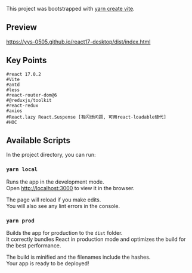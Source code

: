 This project was bootstrapped with [yarn create vite](https://vitejs.cn/guide/#scaffolding-your-first-vite-project).

## Preview
https://yys-0505.github.io/react17-desktop/dist/index.html

## Key Points
```
#react 17.0.2
#Vite
#antd
#less
#react-router-dom@6
#@reduxjs/toolkit
#react-redux
#axios
#React.lazy React.Suspense [有闪烁问题, 可用react-loadable替代]
#HOC
```

## Available Scripts

In the project directory, you can run:

### `yarn local`

Runs the app in the development mode.<br>
Open [http://localhost:3000](http://localhost:3000) to view it in the browser.

The page will reload if you make edits.<br>
You will also see any lint errors in the console.

### `yarn prod`

Builds the app for production to the `dist` folder.<br>
It correctly bundles React in production mode and optimizes the build for the best performance.

The build is minified and the filenames include the hashes.<br>
Your app is ready to be deployed!
